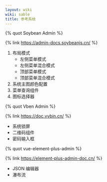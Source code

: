 ```yaml
---
layout: wiki
wiki: sable
title: 参考系统
---
```


{% quot Soybean Admin %}

{% link https://admin-docs.soybeanjs.cn/ %}

1. 布局模式
   - 左侧菜单模式
   - 左侧菜单混合模式
   - 顶部菜单模式
   - 顶部菜单混合模式
2. 系统主图颜色配置
3. 菜单查询组件
4. 图标选择器

{% quot Vben Admin %}

{% link https://doc.vvbin.cn/ %}

- 系统锁屏
- 二维码组件
- 密码输入框

{% quot vue-element-plus-admin %}

{% link https://element-plus-admin-doc.cn/ %}

- JSON 编辑器
- 瀑布流
